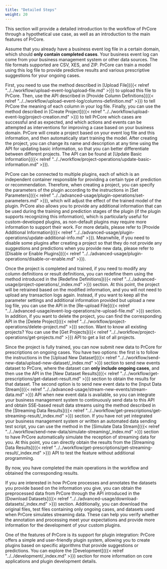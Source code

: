 ```yaml
---
title: "Detailed Steps"
weight: 20
---
```


This section will provide a detailed introduction to the workflow of PrCore through a hypothetical use case, as well as an introduction to the main features of PrCore.

Assume that you already have a business event log file in a certain domain, which should **only contain completed cases**. Your business event log can come from your business management system or other data sources. The file formats supported are CSV, XES, and ZIP. PrCore can train a model using this log file to provide predictive results and various prescriptive suggestions for your ongoing cases.

First, you need to use the method described in [Upload File]({{< relref "../../workflow/upload-event-log/upload-file.md" >}}) to upload this file to PrCore. Then, use the API described in [Provide Column Definitions]({{< relref "../../workflow/upload-event-log/columns-definition.md" >}}) to tell PrCore the meaning of each column in your log file. Finally, you can use the method described in [Create Project]({{< relref "../../workflow/upload-event-log/project-creation.md" >}}) to tell PrCore which cases are successful and as expected, and which actions and events can be attempted as interventions for improving a case based on your business domain. PrCore will create a project based on your event log file and this information, and then automatically start training the model. After creating the project, you can change its name and description at any time using the API for updating basic information, so that you can better differentiate between different projects. The API can be found at [Update Basic Information]({{< relref "../../workflow/project-operations/update-basic-information.md" >}}).

PrCore can be connected to multiple plugins, each of which is an independent container responsible for providing a certain type of prediction or recommendation. Therefore, when creating a project, you can specify the parameters of the plugin according to the instructions in [Set Parameters]({{< relref "../../advanced-usage/plugin-operations/set-parameters.md" >}}), which will adjust the effect of the trained model of the plugin. PrCore also allows you to provide any additional information that can be used during the training and prediction stages of the plugin (if the plugin supports recognizing this information), which is particularly useful for custom-developed plugins, as non-default plugins may require more information to support their work. For more details, please refer to [Provide Additional Information]({{< relref "../../advanced-usage/plugin-operations/update-additional-info.md" >}}). Meanwhile, if you need to disable some plugins after creating a project so that they do not provide any suggestions and predictions when you provide new data, please refer to [Disable or Enable Plugins]({{< relref "../../advanced-usage/plugin-operations/disable-or-enable.md" >}}).

Once the project is completed and trained, if you need to modify any column definitions or result definitions, you can redefine them using the method introduced in the [Redefine Definitions]({{< relref "../../advanced-usage/project-operations/_index.md" >}}) section. At this point, the project will be retrained based on the modified information, and you will not need to upload any transaction logs again. Instead, if you want to keep all the parameter settings and additional information provided but upload a new log file, you can use the API in the [Re-upload File]({{< relref "../../advanced-usage/event-log-operations/re-upload-file.md" >}}) section. In addition, if you want to delete the project, you can find the corresponding API in the [Delete Project]({{< relref "../../workflow/project-operations/delete-project.md" >}}) section. Want to know all existing projects? You can use the [Get Projects]({{< relref "../../workflow/project-operations/get-projects.md" >}}) API to get a list of all projects.

Since the project is fully trained, you can now submit new data to PrCore for prescriptions on ongoing cases. You have two options: the first is to follow the instructions in the [Upload New Dataset]({{< relref "../../workflow/send-new-data/upload-new-dataset/_index.md" >}}) section to send new events dataset to PrCore, where the dataset can **only include ongoing cases**, and then use the API in the [New Dataset Results]({{< relref "../../workflow/get-prescriptions/get-dataset-result.md" >}}) section to obtain the results for that dataset. The second option is to send new event data to the [Input Data Stream]({{< relref "../../advanced-usage/stream-new-events/stream-data.md" >}}) API when new event data is available, so you can integrate your business management system to continuously send data to this API and obtain SSE-based result data streams using the method described in the [Streaming Data Results]({{< relref "../../workflow/get-prescriptions/get-streaming-result/_index.md" >}}) section. If you have not yet integrated your business management system or written an automated data sending test script, you can use the method in the [Simulate Data Stream]({{< relref "../../workflow/send-new-data/simulate-streaming/_index.md" >}}) section to have PrCore automatically simulate the reception of streaming data for you. At this point, you can directly obtain the results from the [Streaming Data Results]({{< relref "../../workflow/get-prescriptions/get-streaming-result/_index.md" >}}) API to test the feature without additional programming.

By now, you have completed the main operations in the workflow and obtained the corresponding results.

If you are interested in how PrCore processes and annotates the datasets you provide based on the information you give, you can obtain the preprocessed data from PrCore through the API introduced in the [Download Datasets]({{< relref "../../advanced-usage/download-datasets/_index.md" >}}) section. Additionally, you can download the original files, test files containing only ongoing cases, and datasets used when PrCore simulates streaming data. These can help you verify whether the annotation and processing meet your expectations and provide more information for the development of your custom plugins.

One of the features of PrCore is its support for plugin integration: PrCore offers a simple and user-friendly plugin system, allowing you to create plugins based on specific algorithms that provide suggestions or predictions. You can explore the [Development]({{< relref "../../development/_index.md" >}}) section for more information on core applications and plugin development details.
